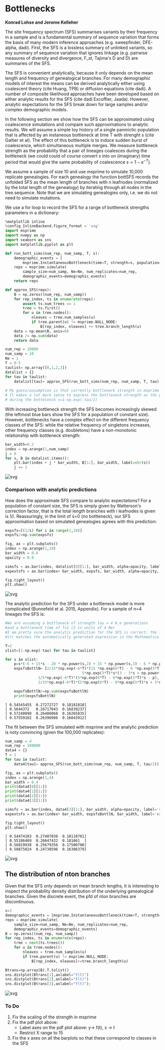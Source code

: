 
# Bottlenecks

**Konrad Lohse and Jerome Kelleher**

The site frequency spectrum (SFS) summarises variants by their frequency in a sample and is a fundamental summary of sequence variation that forms the basis of many modern inference approaches (e.g. sweepfinder, DFE-alpha, dadi). First, the SFS is a lossless summary of unlinked variants, so any summary of sequence variation that ignores linkage (e.g. pairwise measures of diversity and divergence, F_st, Tajima's D and D) are summaries of the SFS.

The SFS is convenient analytically, because it only depends on the mean length and frequency of genealogical branches. For many demographic models of interest the means can be derived analytically either using coalescent theory (cite Huang, TPB) or diffusion equations (cite dadi). A number of composite likelihood approaches have been developed based on either analytic results for the SFS (cite dadi Excoffier, Jaada). However, analytic expectations for the SFS break down for large samples and/or complex demographic models. 

In the following section we show how the SFS can be approximated using coalescence simulations and compare such approximations to analytic results. We will assume a simple toy history of a single panmictic population that is affected by an instaneous bottleneck at time T with strenght s (cite Galtier et al). The effect of this bottleneck is to induce sudden burst of coalescence, which simultaneous multiple merges. We measure bottleneck strength as the probability that a pair of lineages coalesces during the bottleneck (we could could of course convert s into on (imaginary) time period that would give the same probability of coalescence $s=1-e^{-T}$).

We assume a sample of size 10 and use msprime to simulate 10,000 replicate genealogies. For each genealogy the function bottSFS records the unfolded SFS as the mean length of branches with n leafnodes (normalized by the total length of the genealogy) by iterating through all nodes in the tree.sequence. Note that we are simulating genealogies only, i.e. we do not need to simulate mutations.

We use a for loop to record the SFS for a range of bottleneck strengths parameters in a dictionary:


```python
%matplotlib inline
%config InlineBackend.figure_format = 'svg'
import msprime
import numpy as np
import seaborn as sns
import matplotlib.pyplot as plt
```


```python
def run_bott_sims(num_rep, num_samp, T, s):    
    demographic_events = [
        msprime.InstantaneousBottleneck(time=T, strength=s, population=0)]
    reps = msprime.simulate(
        sample_size=num_samp, Ne=Ne, num_replicates=num_rep, 
        demographic_events=demographic_events)
    return reps

def approx_SFS(reps):
    B = np.zeros((num_rep, num_samp))
    for rep_index, ts in enumerate(reps):
        assert ts.num_trees == 1
        tree = ts.first()
        for u in tree.nodes():
            nleaves = tree.num_samples(u)
            if tree.parent(u) != msprime.NULL_NODE:
                B[rep_index, nleaves] += tree.branch_length(u)    
    data = np.mean(B, axis=0)
    data /= np.sum(data)
    return data

num_rep = 10000
num_samp = 10
Ne = 1
T = 0.5
taulist= np.array([0,1,2,3])
datalist = {}
for tau in taulist:
    datalist[tau]= approx_SFS(run_bott_sims(num_rep, num_samp, T, tau))
    
# My guess/assumption is that currently bottleneck strength in msprime is scaled as an (imaginary) time tau (in units of 4N_e) generations. 
# It makes a lot more sense to express the bottleneck strength as the probability of pairwise coalescence
# during the bottelenck s=1-np.exp(-tau/2)
```

With increasing bottleneck strength the SFS becomes increasingly skewed (the leftmost blue bars show the SFS for a population of constant size). However, bottlenecks have a complex effect on the different frequency classes of the SFS: while the relative frequency of singletons increases, other frequency classes (e.g. doubletons) have a non-monotonic relationship with bottleneck strength:


```python
bar_width=0.2
index = np.arange(1,num_samp)
j = 0
for s, B in datalist.items():
    plt.bar(index + j * bar_width, B[1:], bar_width, label=str(s))
    j += 1
```


![svg](bottlenecks_files/bottlenecks_4_0.svg)


### Comparison with analytic predictions

How does the approximate SFS compare to analytic expectations? For a population of constant size, the SFS is simply given by Watterson's correction factor, that is the total length branches with i leafnodes is given is 1/i. Reassuringly, in the limit of s=0 (no bottleneck), our SFS approximation based on simulated genealogies agrees with this prediction: 


```python
expsfs=[(1/i) for i in range(1,10)]
expsfs/=np.sum(expsfs)

fig, ax = plt.subplots()
index = np.arange(1,10)
bar_width = 0.4
opacity = 0.9

simsfs = ax.bar(index, datalist[0][1:], bar_width, alpha=opacity, label='sim')
expextsfs = ax.bar(index+ bar_width, expsfs, bar_width, alpha=opacity, label='exp')

fig.tight_layout()
plt.show()
```


![svg](bottlenecks_files/bottlenecks_7_0.svg)


The analytic prediction for the SFS under a bottleneck model is more complicated (Bunnefeld et al. 2015, Appendix). For a sample of n=4 lineages the SFS is:


```python
#We are assuming a bottleneck of strength tau = 4 N_e generations 
#and a bottleneck time of T=1 (2 in units of 4 Ne)
#I am pretty sure the analytic prediction for the SFS is correct: the limit mfor s->0 is correct and
#itr matches the automatically generated expression in the Mathematica .nb...

T=2
slist=[1-np.exp(-tau) for tau in taulist]

for s in slist:
    p=s*(-6 + 15*s - 20 * np.power(s,2) + 15 * np.power(s,3) - 6 * np.power(s,4) + np.power(s,5))
    expsfsBottlN= [2/15*(np.exp(-6*T)*(15 *np.exp(6*T) - 9 *np.exp(5*T)*s - 
                                   5*np.exp(3*T)*s*(3 - 3*s + np.power(s,2)) + p)),
               1/5*np.exp(-6*T)*(5*np.exp(6*T) - 6*np.exp(5*T)*s - p),
               2/15*np.exp(-6*T)*(5*np.exp(6*T) - 9*np.exp(5*T)*s + 5*np.exp(3*T)*s*(3-3*s + np.power(s,2)) + p)]

    expsfsBottlN/=np.sum(expsfsBottlN)
    print(expsfsBottlN)
```

    [ 0.54545455  0.27272727  0.18181818]
    [ 0.5644372   0.26717043  0.16839237]
    [ 0.57248098  0.26486068  0.16265835]
    [ 0.57559102  0.26396986  0.16043912]


The fit between the SFS simulated with msprime and the analytic prediction is noty convincing (given the 100,000 replicates):


```python
num_samp = 4
num_rep = 100000
data4 = {}
T = 1
for tau in taulist:
    data4[tau]= approx_SFS(run_bott_sims(num_rep, num_samp, T, tau/2))
```


```python
fig, ax = plt.subplots()
index = np.arange(1,4)
bar_width = 0.4
print(data4[0][1:])
print(data4[1][1:])
print(data4[2][1:])
print(data4[3][1:])

simsfs = ax.bar(index, data4[3][1:], bar_width, alpha=opacity, label='sim')
expextsfs = ax.bar(index+ bar_width, expsfsBottlN, bar_width, label='exp')

fig.tight_layout()
plt.show()
```

    [ 0.54474183  0.27407036  0.18118781]
    [ 0.55186469  0.26647432  0.181661  ]
    [ 0.56819938  0.25679356  0.17500706]
    [ 0.58875024  0.24738596  0.16386379]



![svg](bottlenecks_files/bottlenecks_12_1.svg)


## The distribution of nton branches

Given that the SFS only depends on mean  branch lengths, it is interesting to inspect the probability density distribution of the underlying genealogical branches. Given the discrete event, the pfd of nton branches are discontinuous.


```python
s=1
demographic_events = [msprime.InstantaneousBottleneck(time=T, strength=s, population=0)]
reps = msprime.simulate(
    sample_size=num_samp, Ne=Ne, num_replicates=num_rep, 
    demographic_events=demographic_events)
B = np.zeros((num_rep, num_samp))
for rep_index, ts in enumerate(reps):
    tree = next(ts.trees())
    for u in tree.nodes():
        nleaves = tree.num_samples(u)
        if tree.parent(u) != msprime.NULL_NODE:
            B[rep_index, nleaves]+=tree.branch_length(u)
```


```python
Btrans=np.array(B).T.tolist()
sns.distplot(Btrans[1],axlabel="f(t)")
sns.distplot(Btrans[2],axlabel="f(t)")
sns.distplot(Btrans[3],axlabel="f(t)");
```


![svg](bottlenecks_files/bottlenecks_16_0.svg)


### To Do

1) Fix the scaling of the strength in msprime
2) Fix the pdf plot above: 
    - Label axes on the pdf plot above: y-> f(t), x -> t
    - Restrict X range to 15
3) Fix the x axes on all the barplots so that these correspond to classes in the SFS
